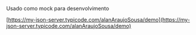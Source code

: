 Usado como mock para desenvolvimento

[https://my-json-server.typicode.com/alanAraujoSousa/demo](https://my-json-server.typicode.com/alanAraujoSousa/demo)
